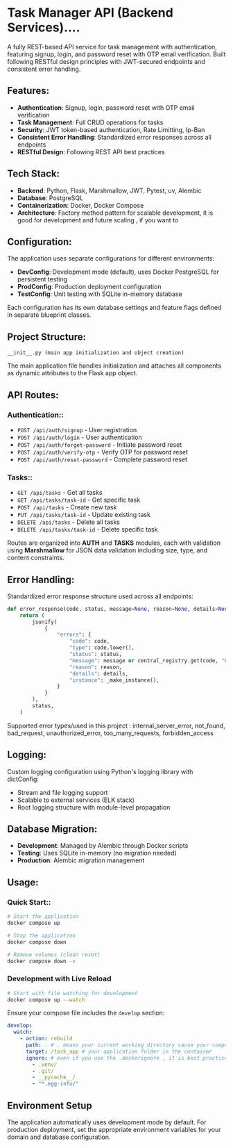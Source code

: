 # Task Manager API (Backend Services)....

A fully REST-based API service for task management with authentication, featuring signup, login, and password reset with OTP email verification. Built following RESTful design principles with JWT-secured endpoints and consistent error handling.

## Features:

- **Authentication**: Signup, login, password reset with OTP email verification
- **Task Management**: Full CRUD operations for tasks
- **Security**: JWT token-based authentication, Rate Limitting, Ip-Ban
- **Consistent Error Handling**: Standardized error responses across all endpoints
- **RESTful Design**: Following REST API best practices

## Tech Stack:

- **Backend**: Python, Flask, Marshmallow, JWT, Pytest, uv, Alembic
- **Database**: PostgreSQL
- **Containerization**: Docker, Docker Compose
- **Architecture**: Factory method pattern for scalable development, it is good for development and future scaling , if you want to 

## Configuration:

The application uses separate configurations for different environments:

- **DevConfig**: Development mode (default), uses Docker PostgreSQL for persistent testing
- **ProdConfig**: Production deployment configuration  
- **TestConfig**: Unit testing with SQLite in-memory database

Each configuration has its own database settings and feature flags defined in separate blueprint classes.

## Project Structure:

```
__init__.py (main app initialization and object creation)
```

The main application file handles initialization and attaches all components as dynamic attributes to the Flask app object.

## API Routes:

### Authentication::
- `POST /api/auth/signup` - User registration
- `POST /api/auth/login` - User authentication
- `POST /api/auth/forget-password` - Initiate password reset
- `POST /api/auth/verify-otp` - Verify OTP for password reset
- `POST /api/auth/reset-password` - Complete password reset

### Tasks::
- `GET /api/tasks` - Get all tasks
- `GET /api/tasks/task-id` - Get specific task
- `POST /api/tasks` - Create new task
- `PUT /api/tasks/task-id` - Update existing task
- `DELETE /api/tasks` - Delete all tasks
- `DELETE /api/tasks/task-id` - Delete specific task

Routes are organized into **AUTH** and **TASKS** modules, each with validation using **Marshmallow** for JSON data validation including size, type, and content constraints.

## Error Handling:

Standardized error response structure used across all endpoints:

```python
def error_response(code, status, message=None, reason=None, details=None):
    return (
        jsonify(
            {
                "errors": {
                    "code": code,
                    "type": code.lower(),
                    "status": status,
                    "message": message or central_registry.get(code, "Unknown error"),
                    "reason": reason,
                    "details": details,
                    "instance": _make_instance(),
                }
            }
        ),
        status,
    )
```

Supported error types/used in this project : internal_server_error, not_found, bad_request, unauthorized_error, too_many_requests, forbidden_access

## Logging:

Custom logging configuration using Python's logging library with dictConfig:
- Stream and file logging support
- Scalable to external services (ELK stack)
- Root logging structure with module-level propagation

## Database Migration:

- **Development**: Managed by Alembic through Docker scripts
- **Testing**: Uses SQLite in-memory (no migration needed)
- **Production**: Alembic migration management

## Usage:

### Quick Start::

```bash
# Start the application
docker compose up

# Stop the application  
docker compose down

# Remove volumes (clean reset)
docker compose down -v
```

### Development with Live Reload

```bash
# Start with file watching for development
docker compose up --watch
```

Ensure your compose file includes the `develop` section:

```yaml
develop:
  watch:
    - action: rebuild
      path: . # . means your current working directory cause your compose file is in the project dir brother
      target: /task_app # your application folder in the container
      ignore: # even if you use the .dockerignore , it is best practice for protection
        - .venv/
        - .git/
        - __pycache__/
        - "*.egg-info/"
```

## Environment Setup

The application automatically uses development mode by default. For production deployment, set the appropriate environment variables for your domain and database configuration.
